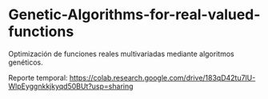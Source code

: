 # Genetic-Algorithms-for-real-valued-functions

Optimización de funciones reales multivariadas mediante algoritmos genéticos.

Reporte temporal: https://colab.research.google.com/drive/183qD42tu7lU-WlpEyggnkkjkyqd50BUt?usp=sharing

